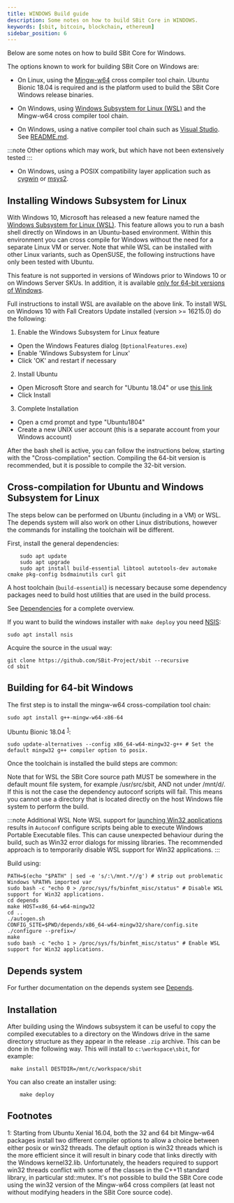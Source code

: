 ```yaml
---
title: WINDOWS Build guide
description: Some notes on how to build SBit Core in WINDOWS.
keywords: [sbit, bitcoin, blockchain, ethereum]
sidebar_position: 6
---
```


Below are some notes on how to build SBit Core for Windows.

The options known to work for building SBit Core on Windows are:

* On Linux, using the [Mingw-w64](https://mingw-w64.org/doku.php) cross compiler tool chain. Ubuntu Bionic 18.04 is required
and is the platform used to build the SBit Core Windows release binaries.

* On Windows, using [Windows Subsystem for Linux (WSL)](https://docs.microsoft.com/windows/wsl/about) and the Mingw-w64 cross compiler tool chain.

* On Windows, using a native compiler tool chain such as [Visual Studio](https://www.visualstudio.com). See [README.md](build_msvc).

:::note
Other options which may work, but which have not been extensively tested
:::

* On Windows, using a POSIX compatibility layer application such as [cygwin](https://www.cygwin.com/) or [msys2](https://www.msys2.org/).

Installing Windows Subsystem for Linux
---------------------------------------

With Windows 10, Microsoft has released a new feature named the [Windows
Subsystem for Linux (WSL)](https://docs.microsoft.com/windows/wsl/about). This
feature allows you to run a bash shell directly on Windows in an Ubuntu-based
environment. Within this environment you can cross compile for Windows without
the need for a separate Linux VM or server. Note that while WSL can be installed with
other Linux variants, such as OpenSUSE, the following instructions have only been
tested with Ubuntu.

This feature is not supported in versions of Windows prior to Windows 10 or on
Windows Server SKUs. In addition, it is available [only for 64-bit versions of
Windows](https://docs.microsoft.com/windows/wsl/install-win10).

Full instructions to install WSL are available on the above link.
To install WSL on Windows 10 with Fall Creators Update installed (version >= 16215.0) do the following:

1. Enable the Windows Subsystem for Linux feature
  * Open the Windows Features dialog (`OptionalFeatures.exe`)
  * Enable 'Windows Subsystem for Linux'
  * Click 'OK' and restart if necessary
2. Install Ubuntu
  * Open Microsoft Store and search for "Ubuntu 18.04" or use [this link](https://www.microsoft.com/store/productId/9N9TNGVNDL3Q)
  * Click Install
3. Complete Installation
  * Open a cmd prompt and type "Ubuntu1804"
  * Create a new UNIX user account (this is a separate account from your Windows account)

After the bash shell is active, you can follow the instructions below, starting
with the "Cross-compilation" section. Compiling the 64-bit version is
recommended, but it is possible to compile the 32-bit version.

Cross-compilation for Ubuntu and Windows Subsystem for Linux
------------------------------------------------------------

The steps below can be performed on Ubuntu (including in a VM) or WSL. The depends system
will also work on other Linux distributions, however the commands for
installing the toolchain will be different.

First, install the general dependencies:

```shell
    sudo apt update
    sudo apt upgrade
    sudo apt install build-essential libtool autotools-dev automake cmake pkg-config bsdmainutils curl git
```

A host toolchain (`build-essential`) is necessary because some dependency
packages need to build host utilities that are used in the build process.

See [Dependencies](dependencies) for a complete overview.

If you want to build the windows installer with `make deploy` you need [NSIS](https://nsis.sourceforge.io/Main_Page):

```shell
sudo apt install nsis
```

Acquire the source in the usual way:

```shell
git clone https://github.com/SBit-Project/sbit --recursive
cd sbit
```


## Building for 64-bit Windows

The first step is to install the mingw-w64 cross-compilation tool chain:

```shell
sudo apt install g++-mingw-w64-x86-64
```

Ubuntu Bionic 18.04 <sup>[1](#footnote1)</sup>:

```shell
sudo update-alternatives --config x86_64-w64-mingw32-g++ # Set the default mingw32 g++ compiler option to posix.
```

Once the toolchain is installed the build steps are common:

Note that for WSL the SBit Core source path MUST be somewhere in the default mount file system, for
example /usr/src/sbit, AND not under /mnt/d/. If this is not the case the dependency autoconf scripts will fail.
This means you cannot use a directory that is located directly on the host Windows file system to perform the build.

:::note Additional WSL Note
 WSL support for [launching Win32 applications](https://docs.microsoft.com/en-us/archive/blogs/wsl/windows-and-ubuntu-interoperability#launching-win32-applications-from-within-wsl) results in `Autoconf` configure scripts being able to execute Windows Portable Executable files. This can cause unexpected behaviour during the build, such as Win32 error dialogs for missing libraries. The recommended approach is to temporarily disable WSL support for Win32 applications.
:::

Build using:

```shell
PATH=$(echo "$PATH" | sed -e 's/:\/mnt.*//g') # strip out problematic Windows %PATH% imported var
sudo bash -c "echo 0 > /proc/sys/fs/binfmt_misc/status" # Disable WSL support for Win32 applications.
cd depends
make HOST=x86_64-w64-mingw32
cd ..
./autogen.sh
CONFIG_SITE=$PWD/depends/x86_64-w64-mingw32/share/config.site ./configure --prefix=/
make
sudo bash -c "echo 1 > /proc/sys/fs/binfmt_misc/status" # Enable WSL support for Win32 applications.
```

## Depends system

For further documentation on the depends system see [Depends](depend).

Installation
-------------

After building using the Windows subsystem it can be useful to copy the compiled
executables to a directory on the Windows drive in the same directory structure
as they appear in the release `.zip` archive. This can be done in the following
way. This will install to `c:\workspace\sbit`, for example:

```shell
 make install DESTDIR=/mnt/c/workspace/sbit
```

You can also create an installer using:
```shell
    make deploy
```

Footnotes
---------

<a name="footnote1">1</a>: Starting from Ubuntu Xenial 16.04, both the 32 and 64 bit Mingw-w64 packages install two different
compiler options to allow a choice between either posix or win32 threads. The default option is win32 threads which is the more
efficient since it will result in binary code that links directly with the Windows kernel32.lib. Unfortunately, the headers
required to support win32 threads conflict with some of the classes in the C++11 standard library, in particular std::mutex.
It's not possible to build the SBit Core code using the win32 version of the Mingw-w64 cross compilers (at least not without
modifying headers in the SBit Core source code).
